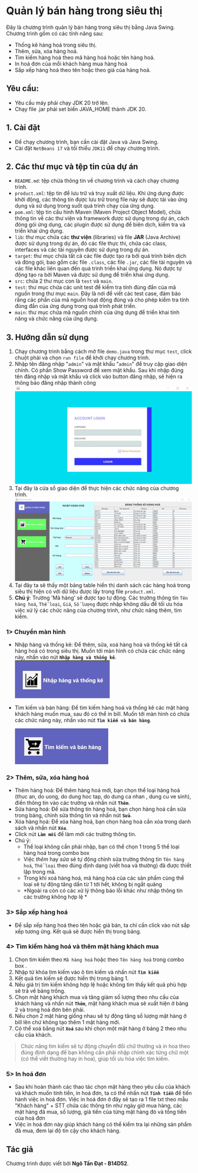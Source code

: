 # Quản lý bán hàng trong siêu thị

Đây là chương trình quản lý bán hàng trong siêu thị bằng Java Swing. Chương trình gồm có các tính năng sau:

- Thống kê hàng hoá trong siêu thị.
- Thêm, sửa, xóa hàng hoá.
- Tìm kiếm hàng hoá theo mã hàng hoá hoặc tên hàng hoá.
- In hoá đơn của mỗi khách hàng mua hàng hoá
- Sắp xếp hàng hoá theo tên hoặc theo giá của hàng hoá.
## Yêu cầu:

- Yêu cầu máy phải chạy JDK 20 trở lên.
- Chạy file .jar phải set biến JAVA_HOME thành JDK 20.

## 1. Cài đặt
 - Để chạy chương trình, bạn cần cài đặt Java và Java Swing.
 - Cài đặt `NetBeans 17` và tối thiểu `JDK11` để chạy chương trình.
 
## 2. Các thư mục và tệp tin của dự án
 - `README.md`: tệp chứa thông tin về chương trình và cách chạy chương trình.
 - `product.xml`: tệp tin để lưu trữ và truy xuất dữ liệu. Khi ứng dụng được khởi động, các thông tin được lưu trữ trong file này sẽ được tải vào ứng dụng và sử dụng trong suốt quá trình chạy của ứng dụng.
 - `pom.xml`: tệp tin cấu hình Maven (Maven Project Object Model), chứa thông tin về các thư viện và framework được sử dụng trong dự án, cách đóng gói ứng dụng, các plugin được sử dụng để biên dịch, kiểm tra và triển khai ứng dụng.
 - `lib`: thư mục chứa các **thư viện** (libraries) và file **JAR** (Java Archive) được sử dụng trong dự án, đó các file thực thi, chứa các class, interfaces và các tài nguyên được sử dụng trong dự án.
 - `target`: thư mục chứa tất cả các file được tạo ra bởi quá trình biên dịch và đóng gói, bao gồm các file `.class`, các file `.jar`, các file tài nguyên và các file khác liên quan đến quá trình triển khai ứng dụng. Nó được tự động tạo ra bởi Maven và được sử dụng để triển khai ứng dụng.
 - `src`: chứa 2 thư mục con là `test` và `main`.
 - `test`: thư mục chứa các unit test để kiểm tra tính đúng đắn của mã nguồn trong thư mục `main`. Đây là nơi để viết các test case, đảm bảo rằng các phần của mã nguồn hoạt động đúng và cho phép kiểm tra tính đúng đắn của ứng dụng trong quá trình phát triển.
 - `main`: thư mục chứa mã nguồn chính của ứng dụng để triển khai tính năng và chức năng của ứng dụng.

## 3. Hướng dẫn sử dụng
1. Chạy chương trình bằng cách mở file `demo.java` trong thư mục `test`, click chuột phải và chọn `run file` để khởi chạy chương trình.
2. Nhập tên đăng nhập "`admin`" và mật khẩu "`admin`" để truy cập giao diện chính. Có phần Show Password để xem mật khẩu. Sau khi nhập đúng tên đăng nhập và mật khẩu và click vào button đăng nhập, sẽ hiện ra thông báo đăng nhập thành công
![Login](./src/main/java/image/login.jpg "login")
3. Tại đây là cửa sổ giao diện để thực hiện các chức năng của chương trình. 
![Interface](./src/main/java/image/interface.jpg "interface")
4. Tại đây ta sẽ thấy một bảng table hiển thị danh sách các hàng hoá trong siêu thị hiện có với dữ liệu được lấy trong file `product.xml`.
5. **Chú ý**: Trường 'Mã hàng' sẽ được tạo tự động. Các trường thông tin `Tên hàng hoá`, `Thể loại`, `Giá`, `Số lượng` được nhập không dấu để tối ưu hóa việc xử lý các chức năng của chương trình, như chức năng thêm, tìm kiếm.

### **1> Chuyển màn hình**
 - Nhập hàng và thống kê: Để thêm, sửa, xoá hàng hoá và thống kê tất cả hàng hoá có trong siêu thị. Muốn tới màn hình có chứa các chức năng này, nhấn vào nút **`Nhập hàng và thống kê`**.
![NhapHang](./src/main/java/image/nhapHangVaThongKe.jpg "NhapHang")
- Tìm kiếm và bán hàng: Để tìm kiếm hàng hoá và thống kê các mặt hàng khách hàng muốn mua, sau đó có thể in bill. Muốn tới màn hình có chứa các chức năng này, nhấn vào nút **`Tìm kiếm và bán hàng`**.

    ![BanHang](./src/main/java/image/timKiemVaBanHang.jpg "BanHang")

### **2> Thêm, sửa, xóa hàng hoá**
 - Thêm hàng hoá: Để thêm hàng hoá mới, bạn chọn thể loại hàng hoá (thuc an, do uong, do dung hoc tap, do dung ca nhan , dung cu ve sinh), điền thông tin vào các trường và nhấn nút **`Thêm`**.
 - Sửa hàng hoá: Để sửa thông tin hàng hoá, bạn chọn hàng hoá cần sửa trong bảng, chỉnh sửa thông tin và nhấn nút **`Sửa`**.
 - Xóa hàng hoá: Để xóa hàng hoá, bạn chọn hàng hoá cần xóa trong danh sách và nhấn nút **`Xóa`**.
 - Click nút **`Làm mới`** để làm mới các trường thông tin.
 - Chú ý:
    + Thể loại không cần phải nhập, bạn có thể chọn 1 trong 5 thể loại hàng hoá trong combo box
    + Việc *thêm* hay *sửa* sẽ tự động chỉnh sửa trường thông tin `Tên hàng hoá`, `Thể loại` theo đúng định dạng (viết hoa và thường) đã được thiết lập trong mã.
    + Trong khi xoá hàng hoá, mã hàng hoá của các sản phẩm cùng thể loại sẽ tự động tăng dần từ 1 tới hết, không bị ngắt quãng
    + *Ngoài ra còn có các xử lý thông báo lỗi khác như nhập thông tin các trường không hợp lệ *

### **3> Sắp xếp hàng hoá**
 - Để sắp xếp hàng hoá theo tên hoặc giá bán, ta chỉ cấn click vào nút sắp xếp tương ứng. Kết quả sẽ được hiển thị trong bảng.


### **4> Tìm kiếm hàng hoá và thêm mặt hàng khách mua**
 1. Chọn tìm kiếm theo `Mã hàng hoá` hoặc theo `Tên hàng hoá` trong combo box     .
 2. Nhập từ khóa tìm kiếm vào ô tìm kiếm và nhấn nút **`Tìm kiếm`** 
 3. Kết quả tìm kiếm sẽ được hiển thị trong bảng 1.
 4. Nếu giá trị tìm kiếm không hợp lệ hoặc không tìm thấy kết quả phù hợp sẽ trả về bảng trống.
 5. Chọn mặt hàng khách mua và tăng giảm số lượng theo nhu cầu của khách hàng và nhấn nút **`Thêm`**, mặt hàng khách mua sẽ xuất hiện ở bảng 2 và trong hoá đơn bên phải.
 6. Nếu chọn 2 mặt hàng giống nhau sẽ tự động tăng số lượng mặt hàng ở bill lên chứ không tạo thêm 1 mặt hàng mới.
 7. Có thể xoá bằng nút **`Xoá`** sau khi chọn một mặt hàng ở bảng 2 theo nhu cầu của khách.
 
 >Chức năng tìm kiếm sẽ tự động chuyển đổi chữ thường và in hoa theo đúng định dạng để bạn không cần phải nhập chính xác từng chữ một (có thể viết thường hay in hoa), giúp tối ưu hóa việc tìm kiếm.


 
### **5> In hoá đơn**
 - Sau khi hoàn thành các thao tác chọn mặt hàng theo yêu cầu của khách và khách muốn tính tiền, in hoá đơn, ta có thể nhấn nút **`Tính tiền`** để tiến hành việc in hoá đơn.
Việc in hoá đơn ở đây sẽ tạo ra 1 file txt theo mẫu "Khách hàng" + STT chứa các thông tin như ngày giờ mua hàng, các mặt hàng đã mua, số lượng, giá tiền của từng mặt hàng đó và tổng tiền của hoá đơn 
 - Việc in hoá đơn này giúp khách hàng có thể kiểm tra lại những sản phẩm đã mua, đem lại độ tin cậy cho khách hàng.

## Tác giả
Chương trình được viết bởi **Ngô Tấn Đạt - B14D52**.